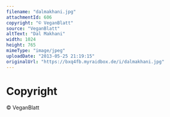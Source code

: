 ```yaml
---
filename: "dalmakhani.jpg"
attachmentId: 606
copyright: "© VeganBlatt"
source: "VeganBlatt"
altText: "Dal Makhani"
width: 1024
height: 765
mimeType: "image/jpeg"
uploadDate: "2013-05-25 21:19:15"
originalUrl: "https://bxq4fb.myraidbox.de/i/dalmakhani.jpg"
---
```


# Copyright

© VeganBlatt
